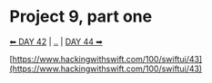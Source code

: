 # Project 9, part one

[⬅ DAY 42](../day_42) | [..](../) | [DAY 44 ➡](../day_44)

[https://www.hackingwithswift.com/100/swiftui/43](https://www.hackingwithswift.com/100/swiftui/43)

